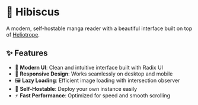 # 🌺 Hibiscus

A modern, self-hostable manga reader with a beautiful interface built on top of [Heliotrope](https://github.com/Saebasol/Heliotrope).

## ✨ Features

- 🚀 **Modern UI**: Clean and intuitive interface built with Radix UI
- 📱 **Responsive Design**: Works seamlessly on desktop and mobile
- 🖼️ **Lazy Loading**: Efficient image loading with intersection observer
- 🎯 **Self-Hostable**: Deploy your own instance easily
- ⚡ **Fast Performance**: Optimized for speed and smooth scrolling
